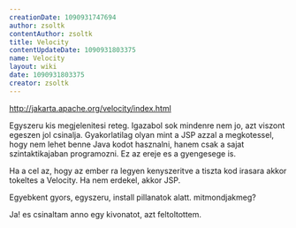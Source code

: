 ```yaml
---
creationDate: 1090931747694 
author: zsoltk 
contentAuthor: zsoltk 
title: Velocity 
contentUpdateDate: 1090931803375 
name: Velocity 
layout: wiki 
date: 1090931803375 
creator: zsoltk 
---
```

http://jakarta.apache.org/velocity/index.html

Egyszeru kis megjelenitesi reteg. Igazabol sok mindenre nem jo, azt viszont egeszen jol csinalja. Gyakorlatilag olyan mint a JSP azzal a megkotessel, hogy nem lehet benne Java kodot hasznalni, hanem csak a sajat szintaktikajaban programozni. Ez az ereje es a gyengesege is.

Ha a cel az, hogy az ember ra legyen kenyszeritve a tiszta kod irasara akkor tokeltes a Velocity. Ha nem erdekel, akkor JSP.

Egyebkent gyors, egyszeru, install pillanatok alatt. mitmondjakmeg?

Ja! es csinaltam anno egy kivonatot, azt feltoltottem.
